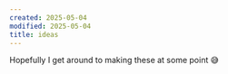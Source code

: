 ```yaml
---
created: 2025-05-04
modified: 2025-05-04
title: ideas
---
```

Hopefully I get around to making these at some point 😅